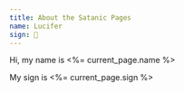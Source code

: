 ```yaml
---
title: About the Satanic Pages
name: Lucifer
sign: 🤘
---
```

Hi, my name is <%= current_page.name %>

My sign is <%= current_page.sign %>